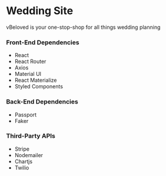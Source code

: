 # Wedding Site

vBeloved is your one-stop-shop for all things wedding planning

### Front-End Dependencies
- React
- React Router
- Axios
- Material UI
- React Materialize
- Styled Components

### Back-End Dependencies
- Passport
- Faker

### Third-Party APIs
- Stripe
- Nodemailer
- Chartjs
- Twilio